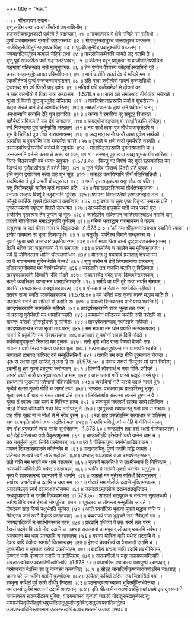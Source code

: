 +++
title = "५७८"

+++
श्रीनारायण उवाच-  
शृणु लक्ष्मि कथां त्वन्यां तीर्थानां पापनाशिनीम् ।  
शङ्करोक्तामृक्षकाद्रौ पार्वत्यै ते वदाम्यहम् ॥१ ॥
गायमानस्य मे क्षेत्रे मन्दिरे मम सन्निधौ ।  
पुण्यं वादयमानस्य नृत्यतो जाग्रतस्तथा ॥२ ॥
गोदातुरन्नदातुश्च जलदातुश्च यत्फलम् ।  
मार्जयितुर्लेपयितुर्गन्धपुष्पप्रदायितुः ॥३ ॥
धूपदीपसुनैवेद्यप्रदातुश्चापि यत्फलम् ।  
जपयज्ञादिकर्तुश्च यत्फलं चैहिकं तथा ॥४ ॥
पारलौकिकमेवापि जायते तद् वदामि ते ।  
शृणु पूर्वं खञ्जरीटः पक्षी गङ्गातटेऽभवत् ॥५ ॥
कीटान् बहून् प्रभुक्त्वा स ह्यजीर्णातिप्रपीडितः ।  
गङ्गायां पतितस्तत्र जले मृत्युमुपागतः ॥६ ॥
तेन पुण्येन वैश्यस्य कोट्यधिस्वामिनो गृहे ।  
धनरत्नमहास्मृद्धेऽजायत प्रविभक्तिमान् ॥७ ॥
मानं करोति सततं देवाग्रे मन्दिरे मम ।  
एककीर्तनजं पुण्यं सप्तजन्माघनाशनम् ॥८ ॥
इति मत्वा करोत्येषो गायनं कृष्णसन्निधौ ।  
द्वादशाब्दे गते वर्षे पितरौ प्राह हर्षतः ॥९ ॥
मत्प्रियं यदि कर्तव्यमेको मे दीयतां वरः ।  
न चाहं वारणीयो वै पित्रा मात्रा कथञ्चन ॥1.578.१ ०॥
सत्यं व्रतं समास्थाय तीर्थयात्रा मयेष्यते ।  
श्रुत्वा तं पितरौ तुष्टावूचतुर्वद चेप्सितम् ॥११ ॥
गावस्त्रिंशत्सहस्राणि सर्वा वै शुभदोहनाः ।  
यद्यत्र रोचते दानं देहि त्वमविचारितम् ॥१२॥
लक्षकोट्यात्मकं द्रव्यं दाने प्रदीयतां धनम् ।  
धनधान्यानि रत्नानि देहि पुत्र ह्यवारितः ॥१ ३॥
कन्या वै रमणीयाः सु समुद्वह विधानतः ।  
यज्ञैर्यष्टं समिच्छा ते यज देवं जनार्दनम् ॥१४॥
यावद्भोजनतृप्तान् वा साधूनिच्छसि तर्पितुम् ।  
सर्वं निजेच्छया पुत्र कर्तुमर्हसि साम्प्रतम् ॥१५॥
नय सार्धं त्वया पुत्र तीर्थयात्राकृतेऽपि च ।  
शुभं वै चिन्तितं पुत्र तीर्थं नारायणाश्रमम् ॥१६ ॥
अद्य मातृस्तनौ धन्यौ त्वया पुत्रेण सार्थकौ ।  
आयान्ति च पुनर्यान्ति गता गच्छन्ति चापरे ॥१७॥
दृश्यते च क्षणे नष्टो पुनर्भवति नश्यति ।  
तस्माद्भक्तिर्हरेस्तीर्थं कर्तव्यं वै सुपुत्रकैः ॥१८॥
मातापितृसहस्राणि पुत्रदारशतानि च ।  
जन्मजन्मनि वर्तन्ते कस्य ते कस्य वा वयम् ॥१ ९॥
तस्मात् पुत्र त्वया चाद्य शुभकार्येण तारिताः ।  
पितरः पितरश्चापि वयं धन्याः सुपुत्रतः ॥1.578.२०॥
किन्तु वद विशेषं चेद् गुप्तं रहस्यमस्ति चेत् ।  
वैराग्यं वा गृहौदासीनता ते वर्तते किमु ॥२१ ॥
गुप्तं चेन्नैव गोप्तव्यं पितरौ प्रति पुत्रक ।  
इति श्रुत्वा द्वयोर्वाक्यं नत्वा प्राह शुभं सुतः ॥२२॥
तत्राऽहं कथयिष्यामि तीर्थे श्रीहरिसन्निधौ ।  
बाढमित्येव तं पुत्रं दम्पती प्रोचतुस्तदा ॥२३ ॥
गमने कृतसङ्कल्पा ययुः सौकरवं प्रति ।  
यत्तु किञ्चिद्गृहे चास्ति कृतं नारायणं प्रति ॥२४॥
वैशाखद्वादशिकायां तीर्थक्षेत्रमुपागताः ।  
स्नाताः सन्तृप्य विष्णुं वै ददुर्दानानि भूरिशः ॥२५॥
षण्मासा विगतास्तेषां कृष्णलग्नहृदां ततः ।  
कौमुदे कार्तिके शुक्ले ह्येकादश्यां व्रतान्विताः ॥२६ ॥
द्वादश्यां च सुतः पृष्ठः पितृभ्यां स्मारकं प्रति ।  
पुत्रस्तच्चरणौ स्पृष्ट्वा पितरौ समभाषत ॥२७॥
खञ्जरीटो ह्यहमासं पक्षी चात्र स्थले पुरा ।  
अजीर्णेन मृतस्त्वत्र तेन पुण्येन वां सुतः ॥२८॥
जातोऽस्मि भक्तिमान् जातिस्मरश्चाऽथ नमामि वाम् ।  
प्रकाशे गोपनीयस्य ममाऽऽयुर्याति पूर्णताम् ॥२९॥
गमिष्ये भगवद्धाम गायमानस्य मे फलम् ।  
इत्युक्त्वा च जलं पीत्वा नत्वा च पितृपादयोः ॥1.578.३ ०॥
'ओं नमः श्रीकृष्णनारायणाय स्वामिने स्वाहा' ।  
इत्येवं गायमानः स भूत्वा दिव्यवपुर्धरः ॥३ १ ॥
चतुर्बाहुः पार्षदैश्च विमाने सन्धृतश्च सः ।  
मुक्तो भूत्वा ययौ धामाऽक्षरं प्रकृतिपारगम् ॥३२॥
ततो माता पिता चान्ये दृष्ट्वाऽऽश्चर्यमनुत्तमम् ।  
तेऽपि भक्तिं परां चक्रुश्चान्ये ये च समागताः ॥३३॥
स्वल्पेनैव च कालेन मम मुक्तिमुपागताः ।  
सर्वे हि योगिनस्तत्र धाम्नि चोत्पलगन्धिनः ॥३४॥
मोदन्ते तु यथाभावं प्रसादात् क्षेत्रजान्मम ।  
एवं वै गायमानस्य मुक्तिर्भवति मेऽनधे ॥३५॥
शृणु तत्त्वेन मे देहि लिम्पमानस्य यत्फलम् ।  
मृत्तिकायुग्गोमयेन मम वेश्मोपलेपयेत् ॥३६॥
न्यस्तानि तत्र यावन्ति पदानि तु विलिम्पता ।  
तावद्वर्षसहस्राणि दिव्यानि दिवि मोदते ॥३७॥
सकामश्चेद् भवेद् राजा दिव्यवर्षसहस्रकम् ।  
भक्तौ व्यवस्थितः पश्चान्मम धामाऽभिगच्छति ॥३८॥
समीपे वा यदि दूरे गत्वा नयति गोमयम् ।  
यावन्ति तत्पदान्यस्य तावद्वर्षसहस्रकम् ॥३९॥
गोमयानां च नेता स स्वर्गलोके महीयते ।  
ततश्च राजा भवति पदवर्षसहस्रकम् ॥1.578.४०॥
मम भक्तिं सदा कृत्वा त्वन्ते मद्धाम याति हि ।  
उपलेपने स्नाने वा सलिलं यो ददाति सः ॥४१ ॥
यावन्तो बिन्दवस्तत्र पानीयस्य भवन्ति हि ।  
तावद्वर्षसहस्राणि स्वर्गलोके महीयते ॥४२॥
तावद्वर्षसहस्राणि राजा भूत्वा ततः परम् ।  
मां प्रसाद्य गुणैर्भक्तो मम धामाभिगच्छति ॥४३॥
सम्मार्जनं मन्दिरस्य करोति स्त्री नरोऽपि वा ।  
यावन्तः पांसवो भूमेरुड्डीयन्ते तु मार्जिताः ॥४४॥
तावद्वर्षशतान्याशु स्वर्गलोके महीयते ।  
तावद्वर्षशतान्यत्र राजा भूत्वा ततः परम् ॥४५॥
मम भक्त्या मम धाम प्रयाति मत्स्वरूपवान् ।  
गायनं ये प्रकुर्वन्ति मम सेवापरायणाः ॥४६॥
प्रत्यक्षरं तु वर्षाणां सहस्रं दिवि मोदते ।  
सर्वसेवागुणयुक्तो नित्यदा मम पूजकः ॥४७॥
ततो भूमौ भवेद् राजा वैष्णवो वैष्णवैः सह ।  
गायन्मम यशो नित्यं भक्त्या परमया युतः ॥४८॥
मत्प्रसादादायुषोऽन्ते मम धामाऽभिगच्छति ।  
चाण्डालो ह्यभवत् कश्चिद् वने मन्मूर्तिसन्निधौ ॥४९॥
गायति स्म सदा गीतिं दूरमागत्य चैकदा ।  
धृतः स रक्षसा तूर्णं खादितुं तु तदा हि सः ॥1.578.५० ॥
उवाच राक्षसं गीत्युत्तरं मां खाद निर्भरम् ।  
इदानीं तु क्षणं मुञ्च व्रतपुण्यं करोम्यहम् ॥५ १॥
विष्णोर्वै तोषणार्थं च मया गीतिः प्रगीयते ।  
जागरं चर्यते रात्रौ प्रातर्भुक्ष्वाऽऽगतं च माम् ॥५२॥
अस्नातानां गतिं यास्ये यद्यहं नागमे पुनः ।  
ब्रह्मघ्नानां सुरापानां स्तेनानां पिशिताशिनाम् ॥५३॥
व्यवायिनां गतिं यास्ये यद्यहं नागमे पुनः ।  
श्रुत्वैवं रक्षसा मुक्तो गीतिं च जागरं तथा ॥५४॥
चण्डालः प्रचकाराऽथ प्रातर्हरिस्तु भूसुरः ।  
भूत्वा समाययौ प्राह मा गच्छ राक्षसं प्रति ॥५५॥
जिवितार्थाय सत्यस्य त्यजने दूषणं न वै ।  
श्रुत्वा तं श्वपचः प्राह सत्यं मे निश्चितं व्रतम् ॥५६ ॥
सत्यमूलं जगत्सर्वं ह्यात्मा सत्ये प्रतिष्ठितः ।  
नाऽहं मिथ्या चरिष्यामि गच्छ विप्र नमोऽस्तु ते ॥५७॥
एवमुक्त्वा श्वपाकस्तु गतो यत्र स राक्षसः ।  
प्राह शीघ्रं खाद मां च मोक्षो ते मे भवेद् द्रुतम् ॥५८॥
रक्षः प्राह प्रसन्नोऽस्मि सत्याधारं च पालितम् ।  
ब्रह्म सत्यधृतिः प्रोक्तं त्वया तद्रक्षितं यतः ॥५९॥
नेच्छामि भक्षितुं त्वां च देहि मे गीतिजं फलम् ।  
येन मोक्षं प्रगच्छामि त्वया साकं सुभक्तिमन् ॥1.578.६०॥
चण्डालेन तदा दत्तं रक्षसे गीतिकाफलम् ।  
रक्षो देहं परित्यज्य ययौ वैकुण्ठमुत्तमम् ॥६१ ॥
चण्डालोऽपि हरेर्भक्तो ययौ यानेन धाम च ।  
तत्र चतुर्भुजो भूत्वा सिषेवे परमेश्वरम् ॥६२॥
एवं वै गीतिकापुण्यं स्वर्गमोक्षादिदायकम् ।  
पापघ्नं दिव्यतासम्पादकं कीर्तनमेव मे ॥६३॥
वाद्यवादयितुः पुण्यं वदामि यद्धि जायते ।  
प्रतिस्वरं शतवर्षं स्वर्गे लोके महीयते ॥६४॥
पश्चात् सञ्जायते राजा दशवर्षसहस्रकम् ।  
ततो याति मम भक्तो मम धाम परात्परम् ॥६५॥
नृत्यतो मत्सन्निधौ च लक्ष्मीस्थानं हि निश्चितम् ।  
नरस्यापि योषितोऽपि यथेष्टं प्रददाम्यहम् ॥६६॥
धाम्नि मे नर्तको मुक्तो भवत्येव चतुर्भुजः ।  
नृत्यं वै शाश्वतानन्दं ददाम्यस्मै हि धामनि ॥६७॥
जाग्रतो मम मूर्तेश्च सन्निधौ दिव्यमुत्तमम् ।  
सार्वज्ञ्यं चापरोक्ष्यं च ददामि च यथा मम ॥६८॥
गोदात्रे मम गोलोकं ददामि मुक्तिमण्डलम् ।  
अन्नदात्रेऽमृतं स्वर्गं ददाम्यक्षतभोजनम् ॥६९॥
जलदात्रेऽमृतलोकं ददाम्यक्षततृप्तिदम् ।  
गन्धपुष्पप्रदात्रे च ददामि दिव्यवर्ष्म यत् ॥1.578.७०॥
शाश्वतं चाऽपूरकं च तत्त्वानां सुखलब्धये ।  
लक्षैश्वरीभिः रमते ईश्वरो भोगपूरितः ॥७१ ॥
धूपदस्य च सौगन्ध्यं मन्मूर्तेरिव जायते ।  
दीपदस्य सदा दिव्यं चक्षुर्भवति सूर्यवत् ॥७२॥
अन्ते स्वर्गादिकं भुक्त्वा मुक्तो मद्धाम याति च ।  
नैवेद्यस्य फलं तस्मै वैकुण्ठं प्रददाम्यहम् ॥७३॥
ब्रह्मराज्यं सदा भुङ्क्ते सदा नैवेद्यदो मम ।  
जपयज्ञादिकर्त्रे च सार्वभौमस्थलं महत् ॥७४॥
प्रददामि पृथिव्यां वै ततः स्वर्गं ततः परम् ।  
वैराजं पदमेवापि ततो मोक्षं ददामि च ॥७५॥
सकामानां कामपूरान् लोकान् यच्छामि सर्वथा ।  
अकामानां मम धाम प्रयच्छामि च शाश्वतम् ॥७६॥
नराणां योषितां वापि यथेष्टं प्रददामि वै ।  
देवत्वं वापि देवीत्वं स्वर्गादौ वितराम्यहम् ॥७७॥
ईशत्वं चेश्वरीत्वं वा वैराजादौ ददामि च ।  
मुक्तानीत्वं च मुक्तत्वं यथेष्टं प्रकरोम्यहम् ॥७८॥
ब्राह्मीत्वं ब्रह्मतां चापि ददामि तदभीप्सितम् ।  
कृष्णत्वं चापि कृष्णात्वं ददामि च तदीप्सितम् ॥७९॥
नारायणीत्वं च यद्वा नारायणत्वमित्यपि ।  
अवतारत्वमेवाऽप्यवतारिणीत्वमित्यपि ॥1.578.८०॥
यथाभक्ति यथादास्यं यथापुण्यं ददाम्यहम् ।  
परमेश्वरता मेऽस्ति सा तु नान्यस्य कस्यचित् ॥८ १ ॥
सोऽहं चानादिश्रीकृष्णनारायणोऽस्मि चाक्षरात् ।  
धाम्नः परे मम धाम्नि वर्तामि पुरुषोत्तमः ॥८२॥
इत्येतत् कथितं लक्ष्मि! तव जिज्ञासितं मया ।  
शम्भुना कथितं पूर्वं सत्यै तीर्थेषु तिष्ठता ॥८३॥
पठनाच्छ्रवणाच्चास्य भुक्तिर्मुक्तिर्भवेत्तथा ।  
मम दास्यं दुर्लभं भक्तानां ददामि शाश्वतम् ॥८४॥
इति श्रीलक्ष्मीनारायणीयसंहितायां प्रथमे कृतयुगसन्ताने गायमानस्य खञ्जरीटस्य मुक्तिः, वादयमानस्य नृत्यतो जाग्रतो गोदातुरन्नदातुर्जलदातुः सम्मार्जयितुर्लेपयितुर्गन्धपुष्पादिदातुर्धूपदीपसुनैवेद्यदातुर्जपयज्ञादिकर्तुश्च फलप्राप्त्यादिनिरूपणनामाऽष्टसप्तत्यधिकपञ्चशततमोऽध्यायः ॥५७८॥
    
